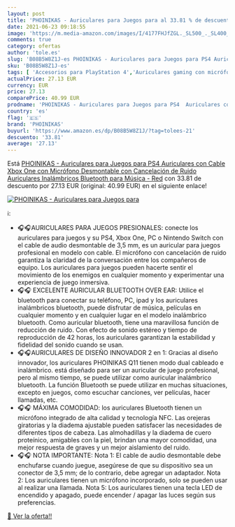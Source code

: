 ```yaml
---
layout: post
title: 'PHOINIKAS - Auriculares para Juegos para al 33.81 % de descuento'
date: 2021-06-23 09:18:55
image: 'https://m.media-amazon.com/images/I/4177FHJfZGL._SL500_._SL400_.jpg'
comments: true
category: ofertas
author: 'tole.es'
slug: 'B08B5W8Z1J-es PHOINIKAS - Auriculares para Juegos para PS4 Auriculares...'
sku: 'B08B5W8Z1J-es'
tags: [ 'Accesorios para PlayStation 4','Auriculares gaming con micrófono para PlayStation 4','Hardware y juegos para PlayStation 4','Videojuegos','phoinikas','ps4','xbox', ]
actualPrice: 27.13 EUR
currency: EUR
price: 27.13
comparePrice: 40.99 EUR
prodname: 'PHOINIKAS - Auriculares para Juegos para PS4  Auriculares con Cable Xbox One con Micrófono Desmontable con Cancelación de Ruido  Auriculares Inalámbricos Bluetooth para Música - Red'
country: 'es'
flag: '🇪🇸'
brand: 'PHOINIKAS'
buyurl: 'https://www.amazon.es/dp/B08B5W8Z1J/?tag=tolees-21'
descuento: '33.81'
average: '27.13'
---
```


Está [PHOINIKAS - Auriculares para Juegos para PS4  Auriculares con Cable Xbox One con Micrófono Desmontable con Cancelación de Ruido  Auriculares Inalámbricos Bluetooth para Música - Red](https://www.amazon.es/dp/B08B5W8Z1J/?tag=tolees-21) con 33.81 de descuento por 27.13 EUR (original: 40.99 EUR) en el siguiente enlace!

[![PHOINIKAS - Auriculares para Juegos para](https://m.media-amazon.com/images/I/4177FHJfZGL._SL500_._SL400_.jpg)](https://www.amazon.es/dp/B08B5W8Z1J/?tag=tolees-21)

ℹ️:

- 🎧🎧AURICULARES PARA JUEGOS PRESIONALES: conecte los auriculares para juegos y su PS4, Xbox One, PC o Nintendo Switch con el cable de audio desmontable de 3,5 mm, es un auricular para juegos profesional en modelo con cable. El micrófono con cancelación de ruido garantiza la claridad de la conversación entre los compañeros de equipo. Los auriculares para juegos pueden hacerte sentir el movimiento de los enemigos en cualquier momento y experimentar una experiencia de juego inmersiva.
- 🎧🎧 EXCELENTE AURICULAR BLUETOOTH OVER EAR: Utilice el bluetooth para conectar su teléfono, PC, ipad y los auriculares inalámbricos bluetooth, puede disfrutar de música, películas en cualquier momento y en cualquier lugar en el modelo inalámbrico bluetooth. Como auricular bluetooth, tiene una maravillosa función de reducción de ruido. Con efecto de sonido estéreo y tiempo de reproducción de 42 horas, los auriculares garantizan la estabilidad y fidelidad del sonido cuando se usan.
- 🎧🎧AURICULARES DE DISEÑO INNOVADOR 2 en 1: Gracias al diseño innovador, los auriculares PHOINIKAS Q11 tienen modo dual cableado e inalámbrico. está diseñado para ser un auricular de juego profesional, pero al mismo tiempo, se puede utilizar como auricular inalámbrico bluetooth. La función Bluetooth se puede utilizar en muchas situaciones, excepto en juegos, como escuchar canciones, ver películas, hacer llamadas, etc.
- 🎧🎧 MÁXIMA COMODIDAD: los auriculares Bluetooth tienen un micrófono integrado de alta calidad y tecnología NFC. Las orejeras giratorias y la diadema ajustable pueden satisfacer las necesidades de diferentes tipos de cabeza. Las almohadillas y la diadema de cuero proteínico, amigables con la piel, brindan una mayor comodidad, una mejor respuesta de graves y un mejor aislamiento del ruido.
- 🎧🎧 NOTA IMPORTANTE: Nota 1: El cable de audio desmontable debe enchufarse cuando juegue, asegúrese de que su dispositivo sea un conector de 3,5 mm; de lo contrario, debe agregar un adaptador. Nota 2: Los auriculares tienen un micrófono incorporado, solo se pueden usar al realizar una llamada. Nota 5: Los auriculares tienen una tecla LED de encendido y apagado, puede encender / apagar las luces según sus preferencias.

[🛒 Ver la oferta!!](https://www.amazon.es/dp/B08B5W8Z1J/?tag=tolees-21)
